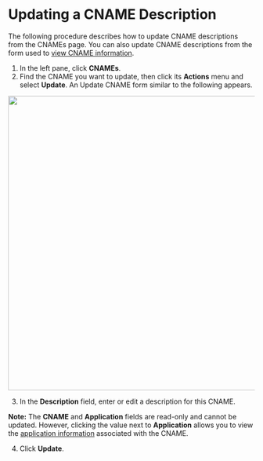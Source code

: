 # Updating a CNAME Description

The following procedure describes how to update CNAME descriptions from the CNAMEs page. You can also update CNAME descriptions from the form used to [view CNAME information](</docs/portal/cnames/viewing-cname-information.md>).

1. In the left pane, click **CNAMEs**.
2. Find the CNAME you want to update, then click its **Actions** menu and select **Update**. An Update CNAME form similar to the following appears.

<p align=center><img src="/docs/resources/images/cnames/cnames-update-cname.png" width="600"></p>

3. In the **Description** field, enter or edit a description for this CNAME.

**Note:** The **CNAME** and **Application** fields are read-only and cannot be updated. However, clicking the value next to **Application** allows you to view the [application information](</docs/portal/applications/viewing-application-information.md>) associated with the CNAME.

4. Click **Update**.